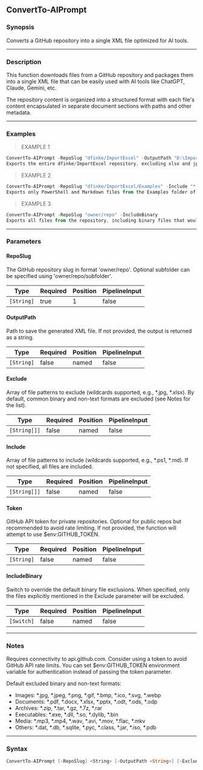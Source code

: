ConvertTo-AIPrompt
------------------

### Synopsis
Converts a GitHub repository into a single XML file optimized for AI tools.

---

### Description

This function downloads files from a GitHub repository and packages them into a single XML file
that can be easily used with AI tools like ChatGPT, Claude, Gemini, etc.

The repository content is organized into a structured format with each file's content 
encapsulated in separate document sections with paths and other metadata.

---

### Examples
> EXAMPLE 1

```PowerShell
ConvertTo-AIPrompt -RepoSlug "dfinke/ImportExcel" -OutputPath "D:\ImportExcel.xml" -Exclude "*.xlsx","*.jpg"
Exports the entire dfinke/ImportExcel repository, excluding xlsx and jpg files and all default binary formats.
```
> EXAMPLE 2

```PowerShell
ConvertTo-AIPrompt -RepoSlug "dfinke/ImportExcel/Examples" -Include "*.ps1","*.md" | Set-Content -Path "ExcelExamples.xml"
Exports only PowerShell and Markdown files from the Examples folder of the ImportExcel repository.
```
> EXAMPLE 3

```PowerShell
ConvertTo-AIPrompt -RepoSlug "owner/repo" -IncludeBinary
Exports all files from the repository, including binary files that would normally be excluded.
```

---

### Parameters
#### **RepoSlug**
The GitHub repository slug in format 'owner/repo'. Optional subfolder can be specified using 'owner/repo/subfolder'.

|Type      |Required|Position|PipelineInput|
|----------|--------|--------|-------------|
|`[String]`|true    |1       |false        |

#### **OutputPath**
Path to save the generated XML file. If not provided, the output is returned as a string.

|Type      |Required|Position|PipelineInput|
|----------|--------|--------|-------------|
|`[String]`|false   |named   |false        |

#### **Exclude**
Array of file patterns to exclude (wildcards supported, e.g., *.jpg, *.xlsx).
By default, common binary and non-text formats are excluded (see Notes for the list).

|Type        |Required|Position|PipelineInput|
|------------|--------|--------|-------------|
|`[String[]]`|false   |named   |false        |

#### **Include**
Array of file patterns to include (wildcards supported, e.g., *.ps1, *.md). If not specified, all files are included.

|Type        |Required|Position|PipelineInput|
|------------|--------|--------|-------------|
|`[String[]]`|false   |named   |false        |

#### **Token**
GitHub API token for private repositories. Optional for public repos but recommended to avoid rate limiting.
If not provided, the function will attempt to use $env:GITHUB_TOKEN.

|Type      |Required|Position|PipelineInput|
|----------|--------|--------|-------------|
|`[String]`|false   |named   |false        |

#### **IncludeBinary**
Switch to override the default binary file exclusions. When specified, only the files explicitly
mentioned in the Exclude parameter will be excluded.

|Type      |Required|Position|PipelineInput|
|----------|--------|--------|-------------|
|`[Switch]`|false   |named   |false        |

---

### Notes
Requires connectivity to api.github.com.
Consider using a token to avoid GitHub API rate limits.
You can set $env:GITHUB_TOKEN environment variable for authentication instead of passing the token parameter.

Default excluded binary and non-text formats:
- Images: *.jpg, *.jpeg, *.png, *.gif, *.bmp, *.ico, *.svg, *.webp
- Documents: *.pdf, *.docx, *.xlsx, *.pptx, *.odt, *.ods, *.odp
- Archives: *.zip, *.tar, *.gz, *.7z, *.rar
- Executables: *.exe, *.dll, *.so, *.dylib, *.bin
- Media: *.mp3, *.mp4, *.wav, *.avi, *.mov, *.flac, *.mkv
- Others: *.dat, *.db, *.sqlite, *.pyc, *.class, *.jar, *.iso, *.pdb

---

### Syntax
```PowerShell
ConvertTo-AIPrompt [-RepoSlug] <String> [-OutputPath <String>] [-Exclude <String[]>] [-Include <String[]>] [-Token <String>] [-IncludeBinary] [<CommonParameters>]
```
